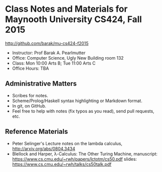 Class Notes and Materials for Maynooth University CS424, Fall 2015
===============================================================

http://github.com/barak/mu-cs424-f2015

* Instructor: Prof Barak A. Pearlmutter
* Office: Computer Science, Ugly New Building room 132
* Class: Mon 10:00 Arts B; Tue 11:00 Arts C
* Office Hours: TBA

Administrative Matters
----------------------

* Scribes for notes.
* Scheme/Prolog/Haskell syntax highlighting or Markdown format.
* In git, on GitHub.
* Feel free to help with notes (fix typos as you read), send pull requests, etc.

Reference Materials
-------------------

* Peter Selinger's Lecture notes on the lambda calculus, http://arxiv.org/abs/0804.3434
* Blellock and Harper, λ-Calculus: The Other Turing Machine,
  manuscript: https://www.cs.cmu.edu/~rwh/papers/lctotm/cs50.pdf
  slides: https://www.cs.cmu.edu/~rwh/talks/cs50talk.pdf
